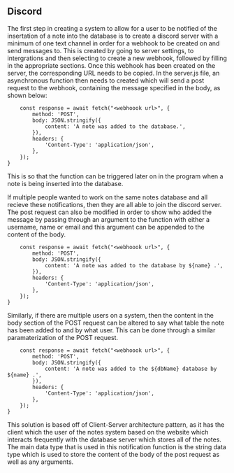 ## Discord

The first step in creating a system to allow for a user to be notified of the insertation of a note into the database is to create a discord server with a minimum of one text channel in order for a webhook to be created on and send messages to. This is created by going to server settings, to intergrations and then selecting to create a new webhook, followed by filling in the appropriate sections. Once this webhook has been created on the server, the corresponding URL needs to be copied. In the server.js file, an asynchronous function then needs to created which will send a post request to the webhook, containing the message specified in the body, as shown below:

```async function sendDiscordNotification(){
    const response = await fetch("<webhoook url>", {
        method: 'POST', 
        body: JSON.stringify({ 
            content: 'A note was added to the database.', 
        }),
        headers: { 
            'Content-Type': 'application/json', 
        }, 
    });
}
```

This is so that the function can be triggered later on in the program when a note is being inserted into the database.

If multiple people wanted to work on the same notes database and all recieve these notifications, then they are all able to join the discord server. The post request can also be modified in order to show who added the message by passing through an argument to the function with either a username, name or email and this argument can be appended to the content of the body.

```async function sendDiscordNotification(name){
    const response = await fetch("<webhoook url>", {
        method: 'POST', 
        body: JSON.stringify({ 
            content: 'A note was added to the database by ${name} .', 
        }),
        headers: { 
            'Content-Type': 'application/json', 
        }, 
    });
}
```

Similarly, if there are multiple users on a system, then the content in the body section of the POST request can be altered to say what table the note has been added to and by what user. This can be done through a similar paramaterization of the POST request.

```async function sendDiscordNotification(dbName, name){
    const response = await fetch("<webhoook url>", {
        method: 'POST', 
        body: JSON.stringify({ 
            content: 'A note was added to the ${dbName} database by ${name} .', 
        }),
        headers: { 
            'Content-Type': 'application/json', 
        }, 
    });
}
```

This solution is based off of Client-Server architecture pattern, as it has the client which the user of the notes system based on the website which interacts frequently with the database server which stores all of the notes. The main data type that is used in this notification function is the string data type which is used to store the content of the body of the post request as well as any arguments.
